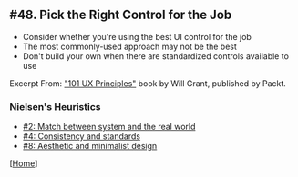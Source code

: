 ## #48. Pick the Right Control for the Job
-  Consider whether you're using the best UI control for the job
-  The most commonly-used approach may not be the best
-  Don't build your own when there are standardized controls available to use

Excerpt From: ["101 UX Principles"](https://www.packtpub.com/web-development/101-ux-principles) book by Will Grant, published by Packt.

### Nielsen's Heuristics
- [#2: Match between system and the real world](https://github.com/fullcircle23/fullcircle23.github.io/blob/master/2020/ui-ux/ui-ux-principles-and-best-practices.md#2-match-between-system-and-the-real-world)
- [#4: Consistency and standards](https://github.com/fullcircle23/fullcircle23.github.io/blob/master/2020/ui-ux/ui-ux-principles-and-best-practices.md#4-consistency-and-standards)
- [#8: Aesthetic and minimalist design](https://github.com/fullcircle23/fullcircle23.github.io/blob/master/2020/ui-ux/ui-ux-principles-and-best-practices.md#8-aesthetic-and-minimalist-design)

[[Home](https://github.com/fullcircle23/fullcircle23.github.io/blob/master/2020/ui-ux/ui-ux-principles-and-best-practices.md)]
